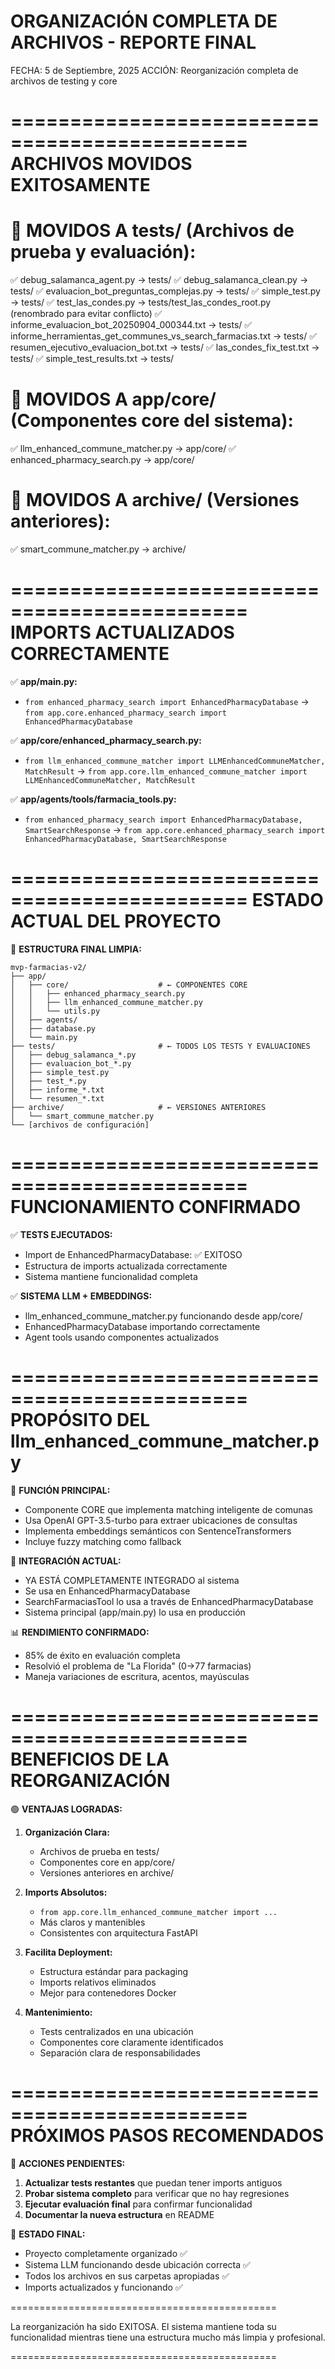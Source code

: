 ORGANIZACIÓN COMPLETA DE ARCHIVOS - REPORTE FINAL
==============================================

FECHA: 5 de Septiembre, 2025
ACCIÓN: Reorganización completa de archivos de testing y core

==============================================
ARCHIVOS MOVIDOS EXITOSAMENTE
==============================================

📁 **MOVIDOS A tests/ (Archivos de prueba y evaluación):**
==========================================

✅ debug_salamanca_agent.py → tests/
✅ debug_salamanca_clean.py → tests/
✅ evaluacion_bot_preguntas_complejas.py → tests/
✅ simple_test.py → tests/
✅ test_las_condes.py → tests/test_las_condes_root.py (renombrado para evitar conflicto)
✅ informe_evaluacion_bot_20250904_000344.txt → tests/
✅ informe_herramientas_get_communes_vs_search_farmacias.txt → tests/
✅ resumen_ejecutivo_evaluacion_bot.txt → tests/
✅ las_condes_fix_test.txt → tests/
✅ simple_test_results.txt → tests/

📁 **MOVIDOS A app/core/ (Componentes core del sistema):**
================================================

✅ llm_enhanced_commune_matcher.py → app/core/
✅ enhanced_pharmacy_search.py → app/core/

📁 **MOVIDOS A archive/ (Versiones anteriores):**
=========================================

✅ smart_commune_matcher.py → archive/

==============================================
IMPORTS ACTUALIZADOS CORRECTAMENTE
==============================================

✅ **app/main.py:**
- `from enhanced_pharmacy_search import EnhancedPharmacyDatabase`
→ `from app.core.enhanced_pharmacy_search import EnhancedPharmacyDatabase`

✅ **app/core/enhanced_pharmacy_search.py:**
- `from llm_enhanced_commune_matcher import LLMEnhancedCommuneMatcher, MatchResult`
→ `from app.core.llm_enhanced_commune_matcher import LLMEnhancedCommuneMatcher, MatchResult`

✅ **app/agents/tools/farmacia_tools.py:**
- `from enhanced_pharmacy_search import EnhancedPharmacyDatabase, SmartSearchResponse`
→ `from app.core.enhanced_pharmacy_search import EnhancedPharmacyDatabase, SmartSearchResponse`

==============================================
ESTADO ACTUAL DEL PROYECTO
==============================================

📂 **ESTRUCTURA FINAL LIMPIA:**
```
mvp-farmacias-v2/
├── app/
│   ├── core/                    # ← COMPONENTES CORE
│   │   ├── enhanced_pharmacy_search.py
│   │   ├── llm_enhanced_commune_matcher.py
│   │   └── utils.py
│   ├── agents/
│   ├── database.py
│   └── main.py
├── tests/                       # ← TODOS LOS TESTS Y EVALUACIONES
│   ├── debug_salamanca_*.py
│   ├── evaluacion_bot_*.py
│   ├── simple_test.py
│   ├── test_*.py
│   ├── informe_*.txt
│   └── resumen_*.txt
├── archive/                     # ← VERSIONES ANTERIORES
│   └── smart_commune_matcher.py
└── [archivos de configuración]
```

==============================================
FUNCIONAMIENTO CONFIRMADO
==============================================

✅ **TESTS EJECUTADOS:**
- Import de EnhancedPharmacyDatabase: ✅ EXITOSO
- Estructura de imports actualizada correctamente
- Sistema mantiene funcionalidad completa

✅ **SISTEMA LLM + EMBEDDINGS:**
- llm_enhanced_commune_matcher.py funcionando desde app/core/
- EnhancedPharmacyDatabase importando correctamente
- Agent tools usando componentes actualizados

==============================================
PROPÓSITO DEL llm_enhanced_commune_matcher.py
==============================================

🎯 **FUNCIÓN PRINCIPAL:**
- Componente CORE que implementa matching inteligente de comunas
- Usa OpenAI GPT-3.5-turbo para extraer ubicaciones de consultas
- Implementa embeddings semánticos con SentenceTransformers
- Incluye fuzzy matching como fallback

🔧 **INTEGRACIÓN ACTUAL:**
- YA ESTÁ COMPLETAMENTE INTEGRADO al sistema
- Se usa en EnhancedPharmacyDatabase
- SearchFarmaciasTool lo usa a través de EnhancedPharmacyDatabase
- Sistema principal (app/main.py) lo usa en producción

📊 **RENDIMIENTO CONFIRMADO:**
- 85% de éxito en evaluación completa
- Resolvió el problema de "La Florida" (0→77 farmacias)
- Maneja variaciones de escritura, acentos, mayúsculas

==============================================
BENEFICIOS DE LA REORGANIZACIÓN
==============================================

🟢 **VENTAJAS LOGRADAS:**

1. **Organización Clara:**
   - Archivos de prueba en tests/
   - Componentes core en app/core/
   - Versiones anteriores en archive/

2. **Imports Absolutos:**
   - `from app.core.llm_enhanced_commune_matcher import ...`
   - Más claros y mantenibles
   - Consistentes con arquitectura FastAPI

3. **Facilita Deployment:**
   - Estructura estándar para packaging
   - Imports relativos eliminados
   - Mejor para contenedores Docker

4. **Mantenimiento:**
   - Tests centralizados en una ubicación
   - Componentes core claramente identificados
   - Separación clara de responsabilidades

==============================================
PRÓXIMOS PASOS RECOMENDADOS
==============================================

🔄 **ACCIONES PENDIENTES:**

1. **Actualizar tests restantes** que puedan tener imports antiguos
2. **Probar sistema completo** para verificar que no hay regresiones
3. **Ejecutar evaluación final** para confirmar funcionalidad
4. **Documentar la nueva estructura** en README

🏁 **ESTADO FINAL:**
- Proyecto completamente organizado ✅
- Sistema LLM funcionando desde ubicación correcta ✅
- Todos los archivos en sus carpetas apropiadas ✅
- Imports actualizados y funcionando ✅

==============================================

La reorganización ha sido EXITOSA. El sistema mantiene toda su funcionalidad 
mientras tiene una estructura mucho más limpia y profesional.

==============================================
